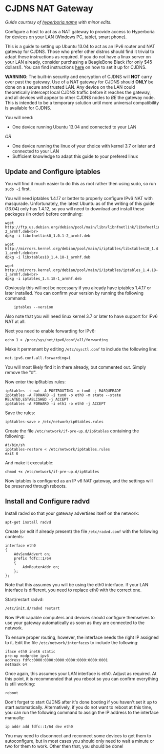 # CJDNS NAT Gateway

*Guide courtesy of [hyperboria.name](http://hyperboria.name/gateway) with minor
edits.*

Configure a host to act as a NAT gateway to provide access to Hyperboria for
devices on your LAN (Windows PC, tablet, smart phone).

This is a guide to setting up Ubuntu 13.04 to act as an IPv6 router and NAT
gateway for CJDNS.  Those who prefer other distros should find it trivial to
adapt these instructions as required. If you do not have a linux server on your
LAN already, consider purchasing a BeagleBone Black (for only $45 dollars!).
You can find instructions [here](http://hyperboria.name/bbb/) on how to set it
up for CJDNS.

**WARNING**: The built-in security and encryption of CJDNS will **NOT**
carry over past the gateway. Use of a NAT gateway for CJDNS should **ONLY**
be done on a secure and trusted LAN. Any device on the LAN could theoretically
intercept local CJDNS traffic before it reaches the gateway, and all devices
will appear to other CJDNS nodes to *BE* the gateway node. This is intended
to be a temporary solution until more universal compatibility is available for
CJDNS.

You will need:

* One device running Ubuntu 13.04 and connected to your LAN

*OR*

* One device running the linux of your choice with kernel 3.7 or later and
  connected to your LAN
* Sufficient knowledge to adapt this guide to your prefered linux

## Update and Configure iptables

You will find it much easier to do this as root rather then using sudo, so run
`sudo -i` first.

You will need iptables 1.4.17 or better to properly configure IPv6 NAT with
masqurade.  Unfortunately, the latest Ubuntu as of the writing of this guide
(13.04) only has 1.4.12, so you will need to download and install these
packages (in order) before continuing:

    wget http://ftp.us.debian.org/debian/pool/main/libn/libnfnetlink/libnfnetlink0_1.0.1-2_armhf.deb<br>
    dpkg -i libnfnetlink0_1.0.1-2_armhf.deb

    wget http://mirrors.kernel.org/debian/pool/main/i/iptables/libxtables10_1.4.18-1_armhf.deb<br>
    dpkg -i libxtables10_1.4.18-1_armhf.deb

    wget http://mirrors.kernel.org/debian/pool/main/i/iptables/iptables_1.4.18-1_armhf.deb<br>
    dpkg -i iptables_1.4.18-1_armhf.deb

Obviously this will not be necessary if you already have iptables 1.4.17 or
later installed. You can confirm your version by running the following command:

        iptables --version

Also note that you will need linux kernel 3.7 or later to have support for IPv6
NAT at all.

Next you need to enable forwarding for IPv6:

    echo 1 > /proc/sys/net/ipv6/conf/all/forwarding

Make it permenant by editing `/etc/sysctl.conf` to include the following line:

    net.ipv6.conf.all.forwarding=1

You will most likely find it in there already, but commented out. Simply remove
the "#".

Now enter the ip6tables rules:

    ip6tables -t nat -A POSTROUTING -o tun0 -j MASQUERADE
    ip6tables -A FORWARD -i tun0 -o eth0 -m state --state RELATED,ESTABLISHED -j ACCEPT
    ip6tables -A FORWARD -i eth1 -o eth0 -j ACCEPT

Save the rules:

    ip6tables-save > /etc/network/ip6tables.rules

Create the file `/etc/network/if-pre-up.d/ip6tables` containing the following:

    #!/bin/sh
    ip6tables-restore < /etc/network/ip6tables.rules
    exit 0

And make it executable:

    chmod +x /etc/network/if-pre-up.d/ip6tables

Now iptables is configured as an IP v6 NAT gateway, and the settings will be
preserved through reboots.

## Install and Configure radvd

Install radvd so that your gateway advertises itself on the network:

    apt-get install radvd

Create (or edit if already present) the file `/etc/radvd.conf` with the
following contents:

    interface eth0
    {
        AdvSendAdvert on;
        prefix fdfc::1/64
        {
            AdvRouterAddr on;
        };
    };

Note that this assumes you will be using the eth0 interface. If your LAN
interface is different, you need to replace eth0 with the correct one.

Start/restart radvd:

    /etc/init.d/radvd restart

Now IPv6 capable computers and devices should configure themselves to use your
gateway automatically as soon as they are connected to the network.

To ensure proper routing, however, the interface needs the right IP assigned to
it. Edit the file `/etc/network/interfaces` to include the following:

    iface eth0 inet6 static
    pre-up modprobe ipv6
    address fdfc:0000:0000:0000:0000:0000:0000:0001
    netmask 64

Once again, this assumes your LAN interface is eth0. Adjust as required.
At this point, it is recommended that you reboot so you can confirm everything
is still working:

    reboot

Don't forget to start CJDNS after it's done booting if you haven't set it up to
start automatically.  Alternatively, if you do not want to reboot at this time,
you can run the following command to assign the IP address to the interface
manually:

    ip addr add fdfc::1/64 dev eth0

You may need to disconnect and reconnect some devices to get them to
autoconfigure, but in most cases you should only need to wait a minute or two
for them to work. Other then that, you should be done!
